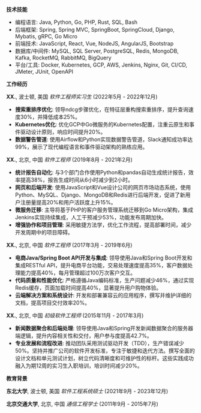 **技术技能**
- 编程语言: Java, Python, Go, PHP, Rust, SQL, Bash
- 后端框架: Spring, Spring MVC, SpringBoot, SpringCloud, Django, Mybatis, gRPC, Go Micro
- 前端技术: JavaScript, React, Vue, NodeJS, AngularJS, Bootstrap
- 数据库/中间件: MySQL, SQL Server, PostgreSQL, Redis, MongoDB, Kafka, RocketMQ, RabbitMQ, BigQuery
- 平台/工具: Docker, Kubernetes, GCP, AWS, Jenkins, Nginx, Git, CI/CD, JMeter, JUnit, OpenAPI

**工作经历**

**XX.**, 波士顿, 美国
*软件工程师实习生* (2022年5月 - 2022年12月)
- **搜索重排序优化**: 领导ndcg步骤优化，在特征层重构搜索重排序，提升查询速度30%，并降低成本25%。
- **Kubernetes优化**: 优化GCP中Go微服务的Kubernetes配置，注重云原生和事件驱动设计原则，响应时间提升20%。
- **数据警告管道**: 使用Airflow和Python实现数据警告管道，Slack通知成功率达99%，展示了现代编程语言和事件驱动架构的熟练应用。

**XX.**, 北京, 中国
*软件工程师* (2019年8月 - 2021年2月)
- **统计报告自动化**: 与3个部门合作使用Python和pandas自动生成统计报告，效率提高38%，报告生成时间从6小时减少到2小时。
- **网页和后端开发**: 使用JavaScript和Vue设计公司的网页市场动态系统，使用Python、MySQL、Django、MongoDB和Redis进行后端开发，促进了新用户注册量提高20%和用户活跃度上升15%。
- **微服务迁移**: 主导将基于PHP的客户服务管理系统迁移到Go Micro架构，集成Jenkins实现持续集成，人工干预减少53%，功能发布周期加快。
- **增强协作和项目管理**: 采用敏捷方法学，优化工作流程，提高部署时间，减少开发周期中的项目障碍。

**XX.**, 北京, 中国
*软件工程师* (2017年3月 - 2019年6月)
- **电商Java/Spring Boot API开发与集成**: 领导使用Java和Spring Boot开发和集成RESTful API，提升电商平台功能，交易处理速度提高35%，客户数据处理能力提高40%，每月管理超过100万次客户交互。
- **代码质量和性能优化**: 严格遵循Java编码标准，生产问题减少46%，通过实现Redis缓存，页面加载时间提高40%，显著提升用户购物体验。
- **云端解决方案和系统设计**: 开发和部署兼容云的应用程序，撰写并维护详细的文档，提高项目交付效率20%。

**XX.**, 北京, 中国
*初级软件工程师* (2015年11月 - 2017年3月)
- **新闻数据聚合和后端处理**: 领导使用Java和Spring开发新闻数据聚合的服务器端逻辑，提升内容相关性和交付，用户参与度提高42.7%。
- **专业发展和流程改进**: 推动团队采用测试驱动开发（TDD），生产错误减少50%。坚持并推广公司的软件开发标准，专注于敏捷和迭代方法。撰写全面的设计文档和单元测试计划，树立代码清晰度和可维护性的标杆。这些实践成功融入为期12周的实习生入职培训，培训时间减少20%。

**教育背景**

**东北大学**, 波士顿, 美国
*软件工程系统硕士* (2021年9月 - 2023年12月)

**北京交通大学**, 北京, 中国
*通信工程学士* (2011年9月 - 2015年7月)
